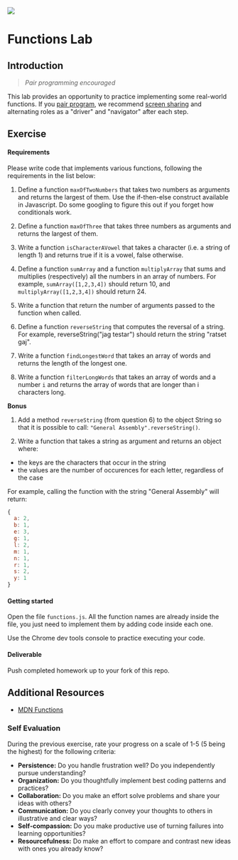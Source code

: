 <!--
Creator: Ilias Tsangaris
Market: SF
-->

![](https://ga-dash.s3.amazonaws.com/production/assets/logo-9f88ae6c9c3871690e33280fcf557f33.png)

# Functions Lab

## Introduction

> *Pair programming encouraged*

This lab provides an opportunity to practice implementing some real-world functions. If you [pair program](https://en.wikipedia.org/wiki/Pair_programming), we recommend [screen sharing](http://osxdaily.com/2012/10/10/remote-control-mac-screen-sharing-os-x/) and alternating roles as a "driver" and "navigator" after each step.

## Exercise

#### Requirements

Please write code that implements various functions, following the requirements in the list below:

1. Define a function `maxOfTwoNumbers` that takes two numbers as arguments and returns the largest of them. Use the if-then-else construct available in Javascript. Do some googling to figure this out if you forget how conditionals work.

2. Define a function `maxOfThree` that takes three numbers as arguments and returns the largest of them.

3. Write a function `isCharacterAVowel` that takes a character (i.e. a string of length 1) and returns true if it is a vowel, false otherwise.

4. Define a function `sumArray` and a function `multiplyArray` that sums and multiplies (respectively) all the numbers in an array of numbers. For example, `sumArray([1,2,3,4])` should return 10, and `multiplyArray([1,2,3,4])` should return 24.

5. Write a function that return the number of arguments passed to the function when called.

6. Define a function `reverseString` that computes the reversal of a string. For example, reverseString("jag testar") should return the string "ratset gaj".

7. Write a function `findLongestWord` that takes an array of words and returns the length of the longest one.

8. Write a function `filterLongWords` that takes an array of words and a number `i` and returns the array of words that are longer than i characters long.


**Bonus**

1. Add a method `reverseString` (from question 6) to the object String so that it is possible to call: `"General Assembly".reverseString()`.

2. Write a function that takes a string as argument and returns an object where:
  - the keys are the characters that occur in the string
  - the values are the number of occurences for each letter, regardless of the case

For example, calling the function with the string "General Assembly" will return:

```javascript
{
  a: 2,
  b: 1,
  e: 3,
  g: 1,
  l: 2,
  m: 1,
  n: 1,
  r: 1,
  s: 2,
  y: 1
}
```

#### Getting started

Open the file `functions.js`. All the function names are already inside the file, you just need to implement them by adding code inside each one.

Use the Chrome dev tools console to practice executing your code.

#### Deliverable

Push completed homework up to your fork of this repo.


## Additional Resources

- [MDN Functions](https://developer.mozilla.org/en-US/docs/Web/JavaScript/Guide/Functions)

### Self Evaluation

During the previous exercise, rate your progress on a scale of 1-5 (5 being the highest) for the following criteria:

- **Persistence:** Do you handle frustration well? Do you independently pursue understanding?
- **Organization:** Do you thoughtfully implement best coding patterns and practices?
- **Collaboration:** Do you make an effort solve problems and share your ideas with others?
- **Communication:** Do you clearly convey your thoughts to others in illustrative and clear ways?
- **Self-compassion:** Do you make productive use of turning failures into learning opportunities?
- **Resourcefulness:** Do make an effort to compare and contrast new ideas with ones you already know?
